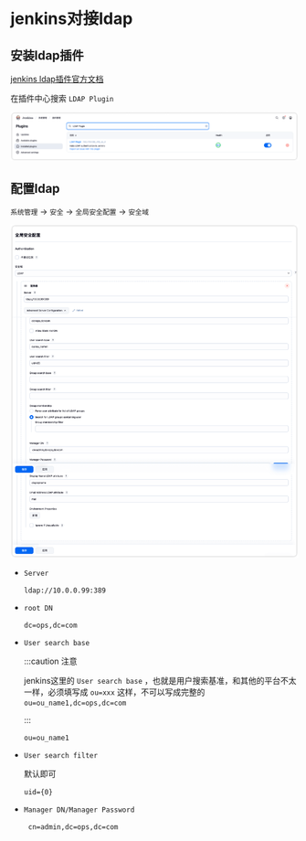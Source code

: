 # jenkins对接ldap

## 安装ldap插件

[jenkins ldap插件官方文档](https://plugins.jenkins.io/ldap/)



在插件中心搜索 `LDAP Plugin`

![iShot_2025-09-29_19.16.28](https://raw.githubusercontent.com/pptfz/picgo-images/master/img/iShot_2025-09-29_19.16.28.png)





## 配置ldap

`系统管理` -> `安全` -> `全局安全配置` -> `安全域`

![iShot_2025-09-28_19.00.09](https://raw.githubusercontent.com/pptfz/picgo-images/master/img/iShot_2025-09-28_19.00.09.png)





- `Server`

  ```shell
  ldap://10.0.0.99:389
  ```

- `root DN`

  ```shell
  dc=ops,dc=com
  ```

- `User search base`

  :::caution 注意

  jenkins这里的 `User search base` ，也就是用户搜索基准，和其他的平台不太一样，必须填写成 `ou=xxx` 这样，不可以写成完整的 `ou=ou_name1,dc=ops,dc=com`

  :::

  ```shell
  ou=ou_name1
  ```

- `User search filter`

  默认即可

  ```shell
  uid={0}
  ```

- `Manager DN/Manager Password`

  ```shell
   cn=admin,dc=ops,dc=com
  ```

  







